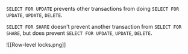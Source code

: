 `SELECT FOR UPDATE` prevents other transactions from doing `SELECT FOR UPDATE`, `UPDATE`, `DELETE`.

`SELECT FOR SHARE` doesn't prevent another transaction from `SELECT FOR SHARE`, but does prevent `SELECT FOR UPDATE`, `UPDATE`, `DELETE`.

![[Row-level locks.png]]